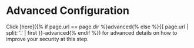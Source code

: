 # Advanced Configuration
Click
[here]({% if page.url == page.dir %}advanced{% else %}{{ page.url | split: '.' | first  }}-advanced{% endif %})
for advanced details on how to improve your security at this step.
